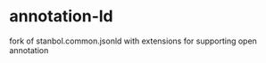 annotation-ld
=============

fork of stanbol.common.jsonld with extensions for supporting open annotation
